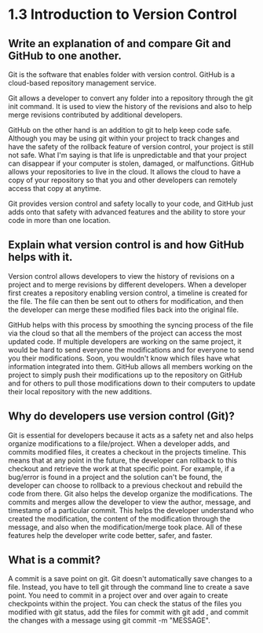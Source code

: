 # 1.3 Introduction to Version Control

## Write an explanation of and compare Git and GitHub to one another.
Git is the software that enables folder with version control. GitHub is a cloud-based repository management service.

Git allows a developer to convert any folder into a repository through the git init command. It is used to view the history of the revisions and also to help merge revisions contributed by additional developers. 

GitHub on the other hand is an addition to git to help keep code safe. Although you may be using git within your project to track changes and have the safety of the rollback feature of version control, your project is still not safe. What I'm saying is that life is unpredictable and that your project can disappear if your computer is stolen, damaged, or malfunctions. GitHub allows your repositories to live in the cloud. It allows the cloud to have a copy of your repository so that you and other developers can remotely access that copy at anytime. 

Git provides version control and safety locally to your code, and GitHub just adds onto that safety with advanced features and the ability to store your code in more than one location. 

## Explain what version control is and how GitHub helps with it.
Version control allows developers to view the history of revisions on a project and to merge revisions by different developers. When a developer first creates a repository enabling version control, a timeline is created for the file. The file can then be sent out to others for modification, and then the developer can merge these modified files back into the original file. 

GitHub helps with this process by smoothing the syncing process of the file via the cloud so that all the members of the project can access the most updated code. If multiple developers are working on the same project, it would be hard to send everyone the modifications and for everyone to send you their modifications. Soon, you wouldn't know which files have what information integrated into them. GitHub allows all members working on the project to simply push their modifications up to the repository on GitHub and for others to pull those modifications down to their computers to update their local repository with the new additions.

## Why do developers use version control (Git)?
Git is essential for developers because it acts as a safety net and also helps organize modifications to a file/project. When a developer adds, and commits modified files, it creates a checkout in the projects timeline. This means that at any point in the future, the developer can rollback to this checkout and retrieve the work at that specific point. For example, if a bug/error is found in a project and the solution can't be found, the developer can choose to rollback to a previous checkout and rebuild the code from there. Git also helps the develop organize the modifications. The commits and merges allow the developer to view the author, message, and timestamp of a particular commit. This helps the developer understand who created the modification, the content of the modification through the message, and also when the modification/merge took place. All of these features help the developer write code better, safer, and faster.  

## What is a commit?
A commit is a save point on git. Git doesn't automatically save changes to a file. Instead, you have to tell git through the command line to create a save point. You need to commit in a project over and over again to create checkpoints within the project. You can check the status of the files you modified with git status, add the files for commit with git add <FILE>, and commit the changes with a message using git commit -m "MESSAGE".